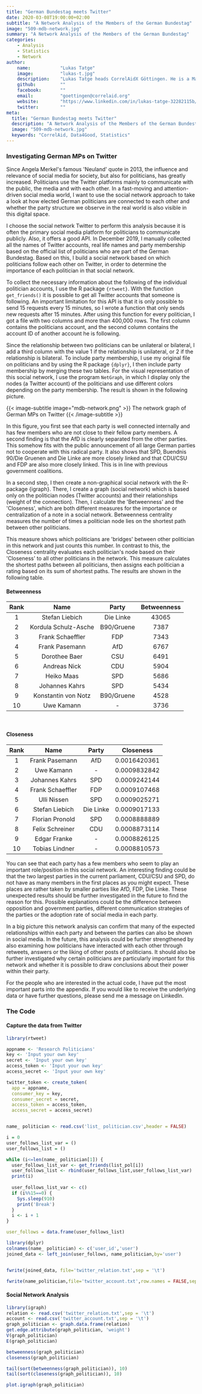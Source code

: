 ```yaml
---
title: "German Bundestag meets Twitter"
date: 2020-03-08T19:00:00+02:00
subtitle: "A Network Analysis of the Members of the German Bundestag"
image: "509-mdb-network.jpg"
summary: "A Network Analysis of the Members of the German Bundestag"
categories:       
    - Analysis
    - Statistics
    - Network
author: 
    name:           "Lukas Tatge"
    image:          "lukas-t.jpg"
    description:    "Lukas Tatge heads CorrelAidX Göttingen. He is a Master student of Global Business/Management."
    github:         ""
    facebook:       ""
    email:          "goettingen@correlaid.org"
    website:        "https://www.linkedin.com/in/lukas-tatge-32282115b/"
    twitter:        ""
meta:
  title: "German Bundestag meets Twitter"
  description: "A Network Analysis of the Members of the German Bundestag"
  image: "509-mdb-network.jpg"
  keywords: "CorrelAid, Data4Good, Statistics"
---
```

### Investigating German MPs on Twitter

Since Angela Merkel's famous 'Neuland' quote in 2013, the influence and relevance of social media for society, but also for politicians, has greatly increased. Politicians use the Twitter platforms mainly to communicate with the public, the media and with each other. In a fast-moving and attention-driven social media world, I want to use the social network approach to take a look at how elected German politicians are connected to each other and whether the party structure we observe in the real world is also visible in this digital space.

I choose the social network Twitter to perform this analysis because it is often the primary social media platform for politicians to communicate publicly. Also, it offers a good API. In December 2019, I manually collected all the names of Twitter accounts, real life names and party membership based on the official list of politicians who are part of the German Bundestag. Based on this, I build a social network based on which politicians follow each other on Twitter, in order to determine the importance of each politician in that social network.   

To collect the necessary information about the following of the individual politician accounts, I use the R package `{rtweet}`. With the function `get_friends()` it is possible to get all Twitter accounts that someone is following. An important limitation for this API is that it is only possible to send 15 requests every 15 minutes, so I wrote a function that only sends new requests after 15 minutes. After using this function for every politician, I got a file with two columns and more than 400,000 rows. The first column contains the politicians account, and the second column contains the account ID of another account he is following. 

Since the relationship between two politicians can be unilateral or bilateral, I add a third column with the value 1 if the relationship is unilateral, or 2 if the relationship is bilateral. To include party membership, I use my original file on politicians and by using the R package `{dplyr}`, I then include party membership by merging these two tables. For the visual representation of this social network, I use the program `NetGraph`, in which I display only the nodes (a Twitter account) of the politicians and use different colors depending on the party membership. The result is shown in the following picture.

{{< image-subtitle
    image="mdb-network.png"
    >}}
The network graph of German MPs on Twitter
{{< /image-subtitle >}}

In this figure, you first see that each party is well connected internally and has few members who are not close to their fellow party members. A second finding is that the AfD is clearly separated from the other parties. This somehow fits with the public announcement of all large German parties not to cooperate with this radical party. It also shows that SPD, Buendnis 90/Die Gruenen and Die Linke are more closely linked and that CDU/CSU and FDP are also more closely linked. This is in line with previous government coalitions.

In a second step, I then create a non-graphical social network with the R-package {igraph}. There, I create a graph (social network) which is based only on the politician nodes (Twitter accounts) and their relationships (weight of the connection). Then, I calculate the 'Betweenness' and the 'Closeness', which are both different measures for the importance or centralization of a note in a social network. Betweenness centrality measures the number of times a politician node lies on the shortest path between other politicians. 

This measure shows which politicians are 'bridges' between other politician in this network and just counts this number. In contrast to this, the Closeness centrality evaluates each politician's node based on their 'Closeness' to all other politicians in the network. This measure calculates the shortest paths between all politicians, then assigns each politician a rating based on its sum of shortest paths. The results are shown in the following table.

#### Betweenness
| Rank | Name |	Party |	Betweenness |
|:-------:|:-------:|:-------:|:-------:|
| 1 |	Stefan Liebich |	Die Linke  |	43065	|
| 2	| Kordula Schulz-Asche	|	B90/Gruene	|	7387	|
| 3	| Frank Schaeffler |	FDP |	7343 |
| 4	| Frank Pasemann |	AfD |	6767 |
| 5 |	Dorothee Baer |	CSU |	6491 |
| 6 |	Andreas Nick |	CDU |	5904 |
| 7 |	Heiko Maas |	SPD |	5686 |
| 8 |	Johannes Kahrs |	SPD |	5434 |
| 9 |	Konstantin von Notz |	B90/Gruene |	4528 |
| 10 |	Uwe Kamann |	- |	3736 |

<br>

#### Closeness
| Rank | Name |	Party |	Closeness |
|:-------:|:-------:|:-------:|:-------:|
| 1 |	Frank Pasemann |	AfD |	0.0016420361 |
| 2 |	Uwe Kamann |	- |	0.0009832842 |
| 3 |	Johannes Kahrs |	SPD |	0.0009242144 |
| 4 |	Frank Schaeffler |	FDP |	0.0009107468 |
| 5 |	Ulli Nissen |	SPD |	0.0009025271 |
| 6 |	Stefan Liebich |	Die Linke |	0.0009017133 |
| 7 |	Florian Pronold |	SPD |	0.0008888889 |
| 8 |	Felix Schreiner |	CDU |	0.0008873114 |
| 9 |	Edgar Franke |	- |	0.0008826125 |
| 10 | Tobias Lindner |	- |	0.0008810573 |



You can see that each party has a few members who seem to play an important role/position in this social network. An interesting finding could be that the two largest parties in the current parliament, CDU/CSU and SPD, do not have as many members in the first places as you might expect. These places are rather taken by smaller parties like AfD, FDP, Die Linke. These unexpected results should be further investigated in the future to find the reason for this. Possible explanations could be the difference between opposition and government parties, different communication strategies of the parties or the adoption rate of social media in each party.

In a big picture this network analysis can confirm that many of the expected relationships within each party and between the parties can also be shown in social media. In the future, this analysis could be further strengthened by also examining how politicians have interacted with each other through retweets, answers or the liking of other posts of politicians. It should also be further investigated why certain politicians are particularly important for this network and whether it is possible to draw conclusions about their power within their party.  

For the people who are interested in the actual code, I have put the most important parts into the appendix. If you would like to receive the underlying data or have further questions, please send me a message on LinkedIn.

### The Code

#### Capture the data from Twitter  

```r
library(rtweet)

appname <- 'Research Politicians'
key <- 'Input your own key'
secret <- 'Input your own key'
access_token <- 'Input your own key'
access_secret <- 'Input your own key'

twitter_token <- create_token(
  app = appname,
  consumer_key = key,
  consumer_secret = secret,
  access_token = access_token,
  access_secret = access_secret)


name_ politician <- read.csv('list_ politician.csv',header = FALSE)

i = 0
user_follows_list_var = ()
user_follows_list = ()

while (i<=len(name_ politician[1]) {
  user_follows_list_var <- get_friends(list_pol[i])
  user_follows_list <- rbind(user_follows_list,user_follows_list_var)
  print(i)
  
  user_follows_list_var <- c()
  if (i%%15==0) {
    Sys.sleep(910)
    print('Break')
  }
  i <- i + 1
}

user_follows = data.frame(user_follows_list)

library(dplyr)
colnames(name_ politician) <- c('user_id','user')
joined_data <- left_join(user_follows, name_politician,by='user')


fwrite(joined_data, file='twitter_relation.txt',sep = '\t')

fwrite(name_politician,file='twitter_account.txt',row.names = FALSE,sep = '\t')
```


#### Social Network Analysis

```r
library(igraph)
relation <- read.csv('twitter_relation.txt',sep = '\t')
account <- read.csv('twitter_account.txt',sep = '\t')
graph_politician <- graph.data.frame(relation)
get.edge.attribute(graph_politician, 'weight')
V(graph_politician)
E(graph_politician)

betweenness(graph_politician)
closeness(graph_politician)

tail(sort(betweenness(graph_politician)), 10)
tail(sort(closeness(graph_politician)), 10)

plot.igraph(graph_politician)
```
